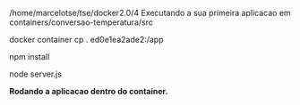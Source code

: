 /home/marcelotse/tse/docker2.0/4 Executando a sua primeira aplicacao em containers/conversao-temperatura/src

docker container cp . ed0e1ea2ade2:/app

npm install

node server.js

**Rodando a aplicacao dentro do container.**